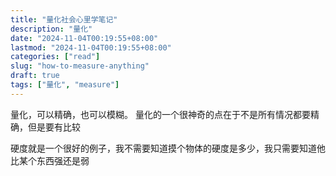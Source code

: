 ```yaml
---
title: "量化社会心里学笔记"
description: "量化"
date: "2024-11-04T00:19:55+08:00"
lastmod: "2024-11-04T00:19:55+08:00"
categories: ["read"]
slug: "how-to-measure-anything"
draft: true
tags: ["量化", "measure"]
---
```


量化，可以精确，也可以模糊。
量化的一个很神奇的点在于不是所有情况都要精确，但是要有比较

硬度就是一个很好的例子，我不需要知道摸个物体的硬度是多少，我只需要知道他比某个东西强还是弱
